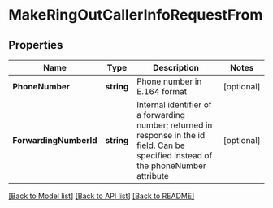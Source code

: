 # MakeRingOutCallerInfoRequestFrom

## Properties
Name | Type | Description | Notes
------------ | ------------- | ------------- | -------------
**PhoneNumber** | **string** | Phone number in E.164 format | [optional] 
**ForwardingNumberId** | **string** | Internal identifier of a forwarding number; returned in response in the id field. Can be specified instead of the phoneNumber attribute | [optional] 

[[Back to Model list]](../README.md#documentation-for-models) [[Back to API list]](../README.md#documentation-for-api-endpoints) [[Back to README]](../README.md)


